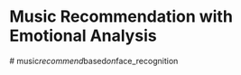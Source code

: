 # Music Recommendation with Emotional Analysis
#   m u s i c _ r e c o m m e n d _ b a s e d _ o n _ f a c e _ r e c o g n i t i o n  
 
